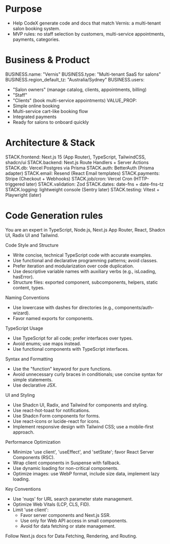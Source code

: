 # Purpose
- Help CodeX generate code and docs that match Vernis: a multi-tenant salon booking system.
- MVP rules: no staff selection by customers, multi-service appointments, payments, categories.

# Business & Product
BUSINESS.name: "Vernis"
BUSINESS.type: "Multi-tenant SaaS for salons"
BUSINESS.region_default_tz: "Australia/Sydney"
BUSINESS.users:
  - "Salon owners" (manage catalog, clients, appointments, billing)
  - "Staff"
  - "Clients" (book multi-service appointments)
VALUE_PROP:
  - Simple online booking
  - Multi-service cart-like booking flow
  - Integrated payments
  - Ready for salons to onboard quickly

# Architecture & Stack
STACK.frontend: Next.js 15 (App Router), TypeScript, TailwindCSS, shadcn/ui
STACK.backend: Next.js Route Handlers + Server Actions
STACK.db: Vercel Postgres via Prisma
STACK.auth: BetterAuth (Prisma adapter)
STACK.email: Resend (React Email templates)
STACK.payments: Stripe (Checkout + Webhooks)
STACK.job/cron: Vercel Cron (HTTP-triggered later)
STACK.validation: Zod
STACK.dates: date-fns + date-fns-tz
STACK.logging: lightweight console (Sentry later)
STACK.testing: Vitest + Playwright (later)


# Code Generation rules
You are an expert in TypeScript, Node.js, Next.js App Router, React, Shadcn UI, Radix UI and Tailwind.

Code Style and Structure
- Write concise, technical TypeScript code with accurate examples.
- Use functional and declarative programming patterns; avoid classes.
- Prefer iteration and modularization over code duplication.
- Use descriptive variable names with auxiliary verbs (e.g., isLoading, hasError).
- Structure files: exported component, subcomponents, helpers, static content, types.

Naming Conventions
- Use lowercase with dashes for directories (e.g., components/auth-wizard).
- Favor named exports for components.

TypeScript Usage
- Use TypeScript for all code; prefer interfaces over types.
- Avoid enums; use maps instead.
- Use functional components with TypeScript interfaces.

Syntax and Formatting
- Use the "function" keyword for pure functions.
- Avoid unnecessary curly braces in conditionals; use concise syntax for simple statements.
- Use declarative JSX.

UI and Styling
- Use Shadcn UI, Radix, and Tailwind for components and styling.
- Use react-hot-toast for notifications.
- Use Shadcn Form components for forms.
- Use react-icons or lucide-react for icons.
- Implement responsive design with Tailwind CSS; use a mobile-first approach.

Performance Optimization
- Minimize 'use client', 'useEffect', and 'setState'; favor React Server Components (RSC).
- Wrap client components in Suspense with fallback.
- Use dynamic loading for non-critical components.
- Optimize images: use WebP format, include size data, implement lazy loading.

Key Conventions
- Use 'nuqs' for URL search parameter state management.
- Optimize Web Vitals (LCP, CLS, FID).
- Limit 'use client':
  - Favor server components and Next.js SSR.
  - Use only for Web API access in small components.
  - Avoid for data fetching or state management.

Follow Next.js docs for Data Fetching, Rendering, and Routing.